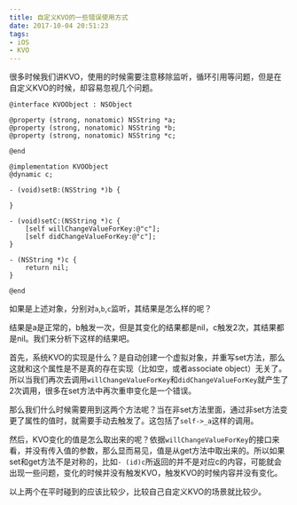 ```yaml
---
title: 自定义KVO的一些错误使用方式
date: 2017-10-04 20:51:23
tags:
- iOS
- KVO
---
```


很多时候我们讲KVO，使用的时候需要注意移除监听，循环引用等问题，但是在自定义KVO的时候，却容易忽视几个问题。

<!--more-->

```objc
@interface KVOObject : NSObject

@property (strong, nonatomic) NSString *a;
@property (strong, nonatomic) NSString *b;
@property (strong, nonatomic) NSString *c;

@end

@implementation KVOObject
@dynamic c;

- (void)setB:(NSString *)b {
    
}

- (void)setC:(NSString *)c {
    [self willChangeValueForKey:@"c"];
    [self didChangeValueForKey:@"c"];
}

- (NSString *)c {
    return nil;
}

@end
```

如果是上述对象，分别对`a`,`b`,`c`监听，其结果是怎么样的呢？

结果是a是正常的，b触发一次，但是其变化的结果都是nil，c触发2次，其结果都是nil。我们来分析下这样的结果吧。

首先，系统KVO的实现是什么？是自动创建一个虚拟对象，并重写set方法，那么这就和这个属性是不是真的存在实现（比如空，或者associate object）无关了。所以当我们再次去调用`willChangeValueForKey`和`didChangeValueForKey`就产生了2次调用，很多在set方法中再次重申变化是一个错误。

那么我们什么时候需要用到这两个方法呢？当在非set方法里面，通过非set方法变更了属性的值时，就需要手动去触发了。这包括了`self->_a`这样的调用。

然后，KVO变化的值是怎么取出来的呢？依据`willChangeValueForKey`的接口来看，并没有传入值的参数，那么显而易见，值是从get方法中取出来的。所以如果set和get方法不是对称的，比如`- (id)c`所返回的并不是对应c的内容，可能就会出现一些问题，变化的时候并没有触发KVO，触发KVO的时候内容并没有变化。

以上两个在平时碰到的应该比较少，比较自己自定义KVO的场景就比较少。
